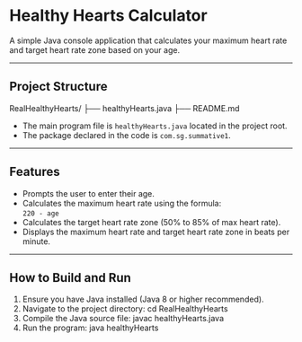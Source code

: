 # Healthy Hearts Calculator

A simple Java console application that calculates your maximum heart rate and target heart rate zone based on your age.

---

## Project Structure

RealHealthyHearts/
├── healthyHearts.java
├── README.md

- The main program file is `healthyHearts.java` located in the project root.
- The package declared in the code is `com.sg.summative1`.

---

## Features

- Prompts the user to enter their age.
- Calculates the maximum heart rate using the formula:  
  `220 - age`
- Calculates the target heart rate zone (50% to 85% of max heart rate).
- Displays the maximum heart rate and target heart rate zone in beats per minute.

---

## How to Build and Run

1. Ensure you have Java installed (Java 8 or higher recommended).
2. Navigate to the project directory: cd RealHealthyHearts
3. Compile the Java source file: javac healthyHearts.java
4. Run the program: java healthyHearts

